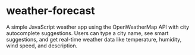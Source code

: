 # weather-forecast
A simple JavaScript weather app using the OpenWeatherMap API with city autocomplete suggestions. Users can type a city name, see smart suggestions, and get real-time weather data like temperature, humidity, wind speed, and description.
